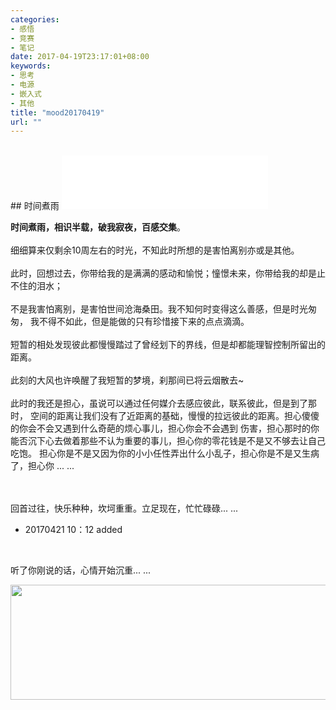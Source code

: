 ```yaml
---
categories:
- 感悟
- 竞赛
- 笔记
date: 2017-04-19T23:17:01+08:00
keywords:
- 思考
- 电源
- 嵌入式
- 其他
title: "mood20170419"
url: ""
---
```


<br/>
## 时间煮雨
<!-- 网易云外部链接 iframe -->
<iframe frameborder="no" border="0" marginwidth="0" marginheight="0" width=330 height=86 src="//music.163.com/outchain/player?type=2&id=278056&auto=1&height=66"></iframe>

**时间煮雨，相识半载，破我寂夜，百感交集**。
<br/>
<br/>
细细算来仅剩余10周左右的时光，不知此时所想的是害怕离别亦或是其他。
<br/>
<br/>
此时，回想过去，你带给我的是满满的感动和愉悦；憧憬未来，你带给我的却是止不住的泪水；
<br/>
<br/>
不是我害怕离别，是害怕世间沧海桑田。我不知何时变得这么善感，但是时光匆匆，
我不得不如此，但是能做的只有珍惜接下来的点点滴滴。
<br/>
<br/>
短暂的相处发现彼此都慢慢踏过了曾经划下的界线，但是却都能理智控制所留出的距离。
<br/>
<br/>
此刻的大风也许唤醒了我短暂的梦境，刹那间已将云烟散去~
<br/>
<br/>
此时的我还是担心，虽说可以通过任何媒介去感应彼此，联系彼此，但是到了那时，
空间的距离让我们没有了近距离的基础，慢慢的拉远彼此的距离。担心傻傻的你会不会又遇到什么奇葩的烦心事儿，担心你会不会遇到
伤害，担心那时的你能否沉下心去做着那些不认为重要的事儿，担心你的零花钱是不是又不够去让自己吃饱。
担心你是不是又因为你的小小任性弄出什么小乱子，担心你是不是又生病了，担心你 ... ...

<br/>
<br/>
回首过往，快乐种种，坎坷重重。立足现在，忙忙碌碌... ...

* 20170421 10：12 added 
<br/>

听了你刚说的话，心情开始沉重... ...



<div>
    <img src="/media/note_img/时间煮雨.jpg" width="609px" height="184px"/>
</div>

<br/>






<br/>
<br/>
<br/>
<br/>
<br/>